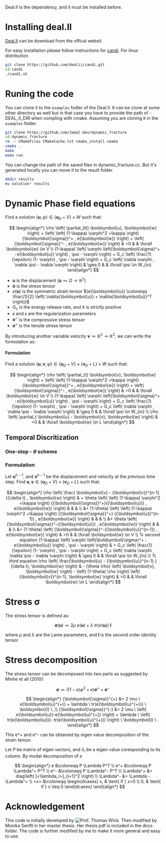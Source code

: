 Deal.II is the dependency, and it must be installed before.
# Installing deal.II

[Deal.II](https://www.dealii.org/) can be download from the offical websit.

For easy installation please follow instructions for [candi](https://github.com/dealii/candi).
For linux distribution

``` bash
git clone https://github.com/dealii/candi.git
cd candi
./candi.sh
```

# Runing the code
You can clone it to the `examples` fodler of the Deal.II. It can be clone at some other directory as well but in that case you have to provide the path of -DEAL_II_DIR when compling with cmake.
Assuming you are cloning it in the `examples` folder.
``` bash
git clone https://github.com/Jamal-dev/dynamic_fracture
cd dynamic_fracture
rm -r CMakeFiles CMakeCache.txt cmake_install.cmake
cmake .
make
make run
```
You can change the path of the saved files in dynamic_fracture.cc. But it's generated locally you can move it to the result folder.
```bash
mkdir results
mv solution* results
```
# Dynamic Phase field equations

Find a solution $\{\boldsymbol{u}, \varphi \} \in \{ \boldsymbol{u}_D + V\} \times W$ such that:

$$
\begin{align*}
\rho \left( \partial_{tt} \boldsymbol{u}, \boldsymbol{w} \right)
+
\left( \left( (1-\kappa) \varphi^2 +\kappa \right) {\boldsymbol{\sigma}}^+ , e(\boldsymbol{w}) \right)
+
\left( {\boldsymbol{\sigma}}^- , e(\boldsymbol{w}) \right)
& =0 & & \forall \boldsymbol{w} \in V
\\
(1-\kappa) \left( \varphi \left(\boldsymbol{\sigma}^+ : e(\boldsymbol{u}) \right) , \psi - \varphi \right)
+
G_c
\left( \frac{1}{\epsilon} (1- \varphi) , \psi - \varphi \right)
+
G_c
\left(    \nabla \varphi   , \nabla \psi - \nabla \varphi \right)
& \geq 0 & & \forall \psi \in W_{in}
\end{align*}
$$

* $\boldsymbol{u}$ is the displacement $(\boldsymbol{u} \coloneqq \Omega \longrightarrow \mathbb{R}^2)$
* $\boldsymbol{\sigma}$ is the stress tensor
* $e(\boldsymbol{u})$ is the symmetric strain tensor $(e(\boldsymbol{u}) \coloneqq \frac{1}{2} \left( \nabla{\boldsymbol{u}} + \nabla{\boldsymbol{u}}^T \right))$
* $G_c$ is the energy release rate, and it is strictly positive
* $\kappa$ and $\epsilon$ are the regularization parameters
* ${\boldsymbol{\sigma}}^-$ is the compressive stress tensor
* ${\boldsymbol{\sigma}}^+$ is the tensile stress tensor

By introducing another variable velocity $\boldsymbol{v} \coloneq \mathbb{R}^2 \longrightarrow \mathbb{R}^2$, we can write the formulation as:

#### Formulation

Find a solution $\{\boldsymbol{u}, \boldsymbol{v}, \varphi \} \in \{ \boldsymbol{u}_D + V\} \times \{ \boldsymbol{v}_D + L\} \times W$ such that:

$$
\begin{align*}
\rho \left( \partial_{t} \boldsymbol{v}, \boldsymbol{w} \right)
+
\left( \left( (1-\kappa) \varphi^2 +\kappa \right) {\boldsymbol{\sigma}}^+ , e(\boldsymbol{w}) \right)
+
\left( {\boldsymbol{\sigma}}^- , e(\boldsymbol{w}) \right)
& =0 & & \forall \boldsymbol{w} \in V
\\
(1-\kappa) \left( \varphi \left(\boldsymbol{\sigma}^+ : e(\boldsymbol{u}) \right) , \psi - \varphi \right)
+
G_c
\left( \frac{1}{\epsilon} (1- \varphi) , \psi - \varphi \right)
+
G_c
\left(    \nabla \varphi   , \nabla \psi - \nabla \varphi \right)
& \geq 0 & & \forall \psi \in W_{in}
\\
\rho \left( \partial_t \boldsymbol{u} - \boldsymbol{v}, \boldsymbol{w} \right)
& =0 & & \forall \boldsymbol{w} \in L
\end{align*}
$$

## Temporal Discritization

### One-step - $\theta$ scheme

### Formulation

Let $\boldsymbol{u}^{n-1}$, and $\boldsymbol{v}^{n-1}$ be the displacement and velocity at the previous time step. Find $\boldsymbol{u}, \boldsymbol{v} \in \{ \boldsymbol{u}_D + V\} \times \{ \boldsymbol{v}_D + L\}$ such that:

$$
\begin{align*}
\rho \left( \frac{ \boldsymbol{v} - {\boldsymbol{v}}^{n-1} }{\delta t} , \boldsymbol{w} \right)
& +
\theta 
\left( \left( (1-\kappa) \varphi^2 +\kappa \right) {{\boldsymbol{\sigma}}^+}({\boldsymbol{u}}) , e(\boldsymbol{w}) \right)
& & &
\\
&+
(1-\theta) 
\left( \left( (1-\kappa) \varphi^2 +\kappa \right) 
{{\boldsymbol{\sigma}}^+} ({\boldsymbol{u}}^{n-1})
, e(\boldsymbol{w}) 
\right)
& & &
\\
&+
\theta 
    \left( {\boldsymbol{\sigma}}^-({\boldsymbol{u}}) , e(\boldsymbol{w}) \right)
& & &
\\
&+
(1-\theta) 
    \left( {\boldsymbol{\sigma}}^-({\boldsymbol{u}}^{n-1}) , e(\boldsymbol{w}) \right)
& =0 & & \forall \boldsymbol{w} \in V
\\
% second equation
(1-\kappa) \left( \varphi \left(\boldsymbol{\sigma}^+ : e(\boldsymbol{u}) \right) , \psi - \varphi \right)
& +
G_c
\left( \frac{1}{\epsilon} (1- \varphi) , \psi - \varphi \right)
+
G_c
\left(    \nabla \varphi   , \nabla \psi - \nabla \varphi \right)
& \geq 0 & & \forall \psi \in W_{in}
\\
% third equation
\rho \left( \frac{\boldsymbol{u} - {\boldsymbol{u}}^{n-1} }{\delta t}, \boldsymbol{w} \right) & - (\theta \rho) \left(  \boldsymbol{v}, \boldsymbol{w} \right) - \left( (1-\theta) \rho \right) \left(  {\boldsymbol{v}}^{n-1}, \boldsymbol{w} \right) 
& =0 & & \forall \boldsymbol{w} \in L
\end{align*}
$$

# Stress $\boldsymbol{\sigma}$

The stress tensor is defined as:

$$ 
\boldsymbol{\sigma}(\boldsymbol{u}) \coloneqq 2 \mu \ e(\boldsymbol{u}) + \lambda \ tr(e(\boldsymbol{u})) \ \boldsymbol{I} 
$$

where $\mu$ and $\lambda$ are the Lame parameters, and $\boldsymbol{I}$ is the second order identity tensor.

# Stress decomposition

The stress tensor can be decomposed into two parts as suggested by Miehe et all (2010):

$$
{\boldsymbol{\sigma}} \coloneqq 
                          \left( 
        \left(1-\kappa \right) \varphi^2 + \kappa
                          \right)
                          {\boldsymbol{\sigma}}^+
                          + {\boldsymbol{\sigma}}^-
$$

$$
\begin{align*}
    {\boldsymbol{\sigma}}^{+} &= 2 \mu \ e(\boldsymbol{u}^{+}) + \lambda \ tr(e(\boldsymbol{u}^{+})) \ \boldsymbol{I} \ ,\\
    {\boldsymbol{\sigma}}^{-} &= 2 \mu \ \left( e(\boldsymbol{u})-e(\boldsymbol{u}^{+}) \right)
    + \lambda \ \left( tr(e(\boldsymbol{u}))- tr(e(\boldsymbol{u}^{+})) \right) \ \boldsymbol{I} \ .
\end{align*}
$$

This e^+ and e^- can be obtained by eigen value decomposition of the strain tensor.

Let $P$ be matrix of eigen vectors, and $\lambda_i$ be a eigen value coresponding to its column. By modal decomposition of $e$

$$            
    \begin{align*}
                e &\coloneqq P \Lambda P^T
                \\
                e^+ &\coloneqq P \Lambda^+ P^T
                \\
                e^- &\coloneqq P \Lambda^- P^T
                \\
                \Lambda^+ &= diag\left(
                            [<\lambda_i>]_{i=1}^2
                            \right)
                \\
                \Lambda^- &= \Lambda - \Lambda^+
                \\
                <x> &\coloneqq 
                \begin{dcases}
                            x, & \text{ if } x>0
                            \\
                            0, & \text{ if } x \leq 0
                \end{dcases}
    \end{align*}
$$

# Acknowledgement
This code is initially developed by ![Prof. Thomas Wick](https://thomaswick.org/). Then modified by Monika Senftl in her master thesis. Her thesis pdf is included in the docs folder. The code is further modified by me to make it more general and easy to use.
